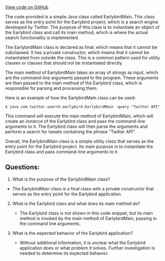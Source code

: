 [View code on GitHub](https://github.com/misbahsy/the-algorithm/src/java/com/twitter/search/earlybird/EarlybirdMain.java)

The code provided is a simple Java class called EarlybirdMain. This class serves as the entry point for the Earlybird project, which is a search engine developed by Twitter. The purpose of this class is to instantiate an object of the Earlybird class and call its main method, which is where the actual search functionality is implemented.

The EarlybirdMain class is declared as final, which means that it cannot be subclassed. It has a private constructor, which means that it cannot be instantiated from outside the class. This is a common pattern used for utility classes or classes that should not be instantiated directly.

The main method of EarlybirdMain takes an array of strings as input, which are the command-line arguments passed to the program. These arguments are then passed to the main method of the Earlybird class, which is responsible for parsing and processing them.

Here is an example of how the EarlybirdMain class can be used:

```
$ java com.twitter.search.earlybird.EarlybirdMain -query "Twitter API"
```

This command will execute the main method of EarlybirdMain, which will create an instance of the Earlybird class and pass the command-line arguments to it. The Earlybird class will then parse the arguments and perform a search for tweets containing the phrase "Twitter API".

Overall, the EarlybirdMain class is a simple utility class that serves as the entry point for the Earlybird project. Its main purpose is to instantiate the Earlybird class and pass command-line arguments to it.
## Questions: 
 1. What is the purpose of the EarlybirdMain class?
   - The EarlybirdMain class is a final class with a private constructor that serves as the entry point for the Earlybird application.

2. What is the Earlybird class and what does its main method do?
   - The Earlybird class is not shown in this code snippet, but its main method is invoked by the main method of EarlybirdMain, passing in the command line arguments.

3. What is the expected behavior of the Earlybird application?
   - Without additional information, it is unclear what the Earlybird application does or what problem it solves. Further investigation is needed to determine its expected behavior.